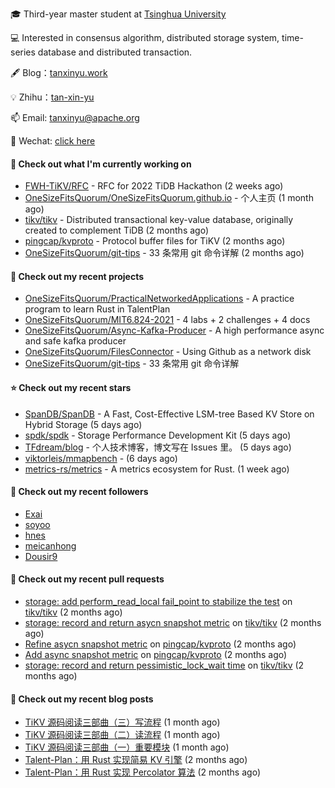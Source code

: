 🎓 Third-year master student at [Tsinghua University](https://www.tsinghua.edu.cn/)

💻 Interested in consensus algorithm, distributed storage system, time-series database and distributed transaction.

🖋 Blog：[tanxinyu.work](https://tanxinyu.work)

💡 Zhihu：[tan-xin-yu](https://www.zhihu.com/people/tan-xin-yu-22)

📫 Email: [tanxinyu@apache.org](mailto:tanxinyu@apache.org)

💬 Wechat: [click here](https://github.com/LebronAl/LebronAl/issues/1)

#### 👷 Check out what I'm currently working on

- [FWH-TiKV/RFC](https://github.com/FWH-TiKV/RFC) - RFC for 2022 TiDB Hackathon (2 weeks ago)
- [OneSizeFitsQuorum/OneSizeFitsQuorum.github.io](https://github.com/OneSizeFitsQuorum/OneSizeFitsQuorum.github.io) - 个人主页 (1 month ago)
- [tikv/tikv](https://github.com/tikv/tikv) - Distributed transactional key-value database, originally created to complement TiDB (2 months ago)
- [pingcap/kvproto](https://github.com/pingcap/kvproto) - Protocol buffer files for TiKV (2 months ago)
- [OneSizeFitsQuorum/git-tips](https://github.com/OneSizeFitsQuorum/git-tips) - 33 条常用 git 命令详解 (2 months ago)

#### 🌱 Check out my recent projects

- [OneSizeFitsQuorum/PracticalNetworkedApplications](https://github.com/OneSizeFitsQuorum/PracticalNetworkedApplications) - A practice program to learn Rust in TalentPlan
- [OneSizeFitsQuorum/MIT6.824-2021](https://github.com/OneSizeFitsQuorum/MIT6.824-2021) - 4 labs &#43; 2 challenges &#43; 4 docs
- [OneSizeFitsQuorum/Async-Kafka-Producer](https://github.com/OneSizeFitsQuorum/Async-Kafka-Producer) - A high performance async and safe kafka producer
- [OneSizeFitsQuorum/FilesConnector](https://github.com/OneSizeFitsQuorum/FilesConnector) - Using Github as a network disk
- [OneSizeFitsQuorum/git-tips](https://github.com/OneSizeFitsQuorum/git-tips) - 33 条常用 git 命令详解

#### ⭐ Check out my recent stars

- [SpanDB/SpanDB](https://github.com/SpanDB/SpanDB) - A Fast, Cost-Effective LSM-tree Based KV Store on Hybrid Storage (5 days ago)
- [spdk/spdk](https://github.com/spdk/spdk) - Storage Performance Development Kit (5 days ago)
- [TFdream/blog](https://github.com/TFdream/blog) - 个人技术博客，博文写在 Issues 里。 (5 days ago)
- [viktorleis/mmapbench](https://github.com/viktorleis/mmapbench) -  (6 days ago)
- [metrics-rs/metrics](https://github.com/metrics-rs/metrics) - A metrics ecosystem for Rust. (1 week ago)

#### 👯 Check out my recent followers

- [Exai](https://github.com/Exai)
- [soyoo](https://github.com/soyoo)
- [hnes](https://github.com/hnes)
- [meicanhong](https://github.com/meicanhong)
- [Dousir9](https://github.com/Dousir9)

#### 🔨 Check out my recent pull requests

- [storage: add perform_read_local fail_point  to stabilize the test](https://github.com/tikv/tikv/pull/13427) on [tikv/tikv](https://github.com/tikv/tikv) (2 months ago)
- [storage: record and return asycn snapshot metric](https://github.com/tikv/tikv/pull/13358) on [tikv/tikv](https://github.com/tikv/tikv) (2 months ago)
- [Refine asycn snapshot metric](https://github.com/pingcap/kvproto/pull/978) on [pingcap/kvproto](https://github.com/pingcap/kvproto) (2 months ago)
- [Add async snapshot metric](https://github.com/pingcap/kvproto/pull/974) on [pingcap/kvproto](https://github.com/pingcap/kvproto) (2 months ago)
- [storage: record and return pessimistic_lock_wait time](https://github.com/tikv/tikv/pull/13309) on [tikv/tikv](https://github.com/tikv/tikv) (2 months ago)

#### 📜 Check out my recent blog posts

- [TiKV 源码阅读三部曲（三）写流程](https://tanxinyu.work/tikv-source-code-reading-write/) (1 month ago)
- [TiKV 源码阅读三部曲（二）读流程](https://tanxinyu.work/tikv-source-code-reading-read/) (1 month ago)
- [TiKV 源码阅读三部曲（一）重要模块](https://tanxinyu.work/tikv-source-code-reading-module/) (1 month ago)
- [Talent-Plan：用 Rust 实现简易 KV 引擎](https://tanxinyu.work/naive-kvengine-in-rust/) (2 months ago)
- [Talent-Plan：用 Rust 实现 Percolator 算法](https://tanxinyu.work/percolator-in-rust/) (2 months ago)
